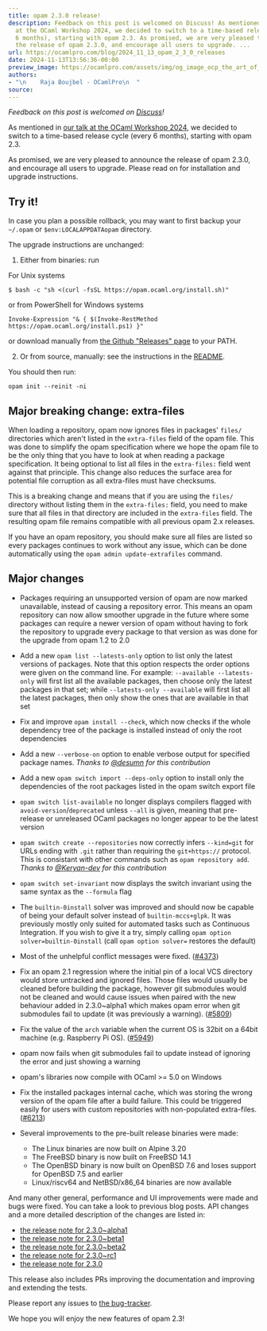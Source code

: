```yaml
---
title: opam 2.3.0 release!
description: Feedback on this post is welcomed on Discuss! As mentioned in our talk
  at the OCaml Workshop 2024, we decided to switch to a time-based release cycle (every
  6 months), starting with opam 2.3. As promised, we are very pleased to announce
  the release of opam 2.3.0, and encourage all users to upgrade. ...
url: https://ocamlpro.com/blog/2024_11_13_opam_2_3_0_releases
date: 2024-11-13T13:56:36-00:00
preview_image: https://ocamlpro.com/assets/img/og_image_ocp_the_art_of_prog.png
authors:
- "\n    Raja Boujbel - OCamlPro\n  "
source:
---
```


<p><em>Feedback on this post is welcomed on <a href="https://discuss.ocaml.org/t/ann-opam-2-3-0-is-out/15609">Discuss</a>!</em></p>
<p>As mentioned in <a href="https://icfp24.sigplan.org/details/ocaml-2024-papers/10/Opam-2-2-and-beyond">our talk at the OCaml Workshop 2024</a>,
we decided to switch to a time-based release cycle (every 6 months), starting with opam 2.3.</p>
<p>As promised, we are very pleased to announce the release of opam 2.3.0, and encourage all users to upgrade. Please read on for installation and upgrade instructions.</p>
<h2>Try it!</h2>
<p>In case you plan a possible rollback, you may want to first backup your
<code>~/.opam</code> or <code>$env:LOCALAPPDATAopam</code> directory.</p>
<p>The upgrade instructions are unchanged:</p>
<ol>
<li>Either from binaries: run
</li>
</ol>
<p>For Unix systems</p>
<pre><code class="language-shell-session">$ bash -c "sh &lt;(curl -fsSL https://opam.ocaml.org/install.sh)"
</code></pre>
<p>or from PowerShell for Windows systems</p>
<pre><code class="language-shell-session">Invoke-Expression "&amp; { $(Invoke-RestMethod https://opam.ocaml.org/install.ps1) }"
</code></pre>
<p>or download manually from <a href="https://github.com/ocaml/opam/releases/tag/2.3.0">the Github "Releases" page</a> to your PATH.</p>
<ol start="2">
<li>Or from source, manually: see the instructions in the <a href="https://github.com/ocaml/opam/tree/2.3.0#compiling-this-repo">README</a>.
</li>
</ol>
<p>You should then run:</p>
<pre><code class="language-shell-session">opam init --reinit -ni
</code></pre>
<h2>Major breaking change: extra-files</h2>
<p>When loading a repository, opam now ignores files in packages' <code>files/</code> directories which aren't listed in the <code>extra-files</code> field of the opam file.
This was done to simplify the opam specification where we hope the opam file to be the only thing that you have to look at when reading a package specification. It being optional to list all files in the <code>extra-files:</code> field went against that principle. This change also reduces the surface area for potential file corruption as all extra-files must have checksums.</p>
<p>This is a breaking change and means that if you are using the <code>files/</code> directory without listing them in the <code>extra-files:</code> field, you need to make sure that all files in that directory are included in the <code>extra-files</code> field.
The resulting opam file remains compatible with all previous opam 2.x releases.</p>
<p>If you have an opam repository, you should make sure all files are listed so every packages continues to work without any issue, which can be done automatically using the <code>opam admin update-extrafiles</code> command.</p>
<h2>Major changes</h2>
<ul>
<li>
<p>Packages requiring an unsupported version of opam are now marked unavailable, instead of causing a repository error. This means an opam repository can now allow smoother upgrade in the future where some packages can require a newer version of opam without having to fork the repository to upgrade every package to that version as was done for the upgrade from opam 1.2 to 2.0</p>
</li>
<li>
<p>Add a new <code>opam list --latests-only</code> option to list only the latest versions of packages. Note that this option respects the order options were given on the command line. For example: <code>--available --latests-only</code> will first list all the available packages, then choose only the latest packages in that set; while <code>--latests-only --available</code> will first list all the latest packages, then only show the ones that are available in that set</p>
</li>
<li>
<p>Fix and improve <code>opam install --check</code>, which now checks if the whole dependency tree of the package is installed instead of only the root dependencies</p>
</li>
<li>
<p>Add a new <code>--verbose-on</code> option to enable verbose output for specified package names. <em>Thanks to <a href="https://github.com/desumn">@desumn</a> for this contribution</em></p>
</li>
<li>
<p>Add a new <code>opam switch import --deps-only</code> option to install only the dependencies of the root packages listed in the opam switch export file</p>
</li>
<li>
<p><code>opam switch list-available</code> no longer displays compilers flagged with <code>avoid-version</code>/<code>deprecated</code> unless <code>--all</code> is given, meaning that pre-release or unreleased OCaml packages no longer appear to be the latest version</p>
</li>
<li>
<p><code>opam switch create --repositories</code> now correctly infers <code>--kind=git</code> for URLs ending with <code>.git</code> rather than requiring the <code>git+https://</code> protocol. This is consistant with other commands such as <code>opam repository add</code>. <em>Thanks to <a href="https://github.com/Keryan-dev">@Keryan-dev</a> for this contribution</em></p>
</li>
<li>
<p><code>opam switch set-invariant</code> now displays the switch invariant using the same syntax as the <code>--formula</code> flag</p>
</li>
<li>
<p>The <code>builtin-0install</code> solver was improved and should now be capable of being your default solver instead of <code>builtin-mccs+glpk</code>. It was previously mostly only suited for automated tasks such as Continuous Integration. If you wish to give it a try, simply calling <code>opam option solver=builtin-0install</code> (call <code>opam option solver=</code> restores the default)</p>
</li>
<li>
<p>Most of the unhelpful conflict messages were fixed. (<a href="https://github.com/ocaml/opam/issues/4373">#4373</a>)</p>
</li>
<li>
<p>Fix an opam 2.1 regression where the initial pin of a local VCS directory would store untracked and ignored files.
Those files would usually be cleaned before building the package, however git submodules would not be cleaned and would cause issues when paired with the new behaviour added in 2.3.0~alpha1 which makes opam error when git submodules fail to update (it was previously a warning). (<a href="https://github.com/ocaml/opam/issues/5809">#5809</a>)</p>
</li>
<li>
<p>Fix the value of the <code>arch</code> variable when the current OS is 32bit on a 64bit machine (e.g. Raspberry Pi OS). (<a href="https://github.com/ocaml/opam/issues/5949">#5949</a>)</p>
</li>
<li>
<p>opam now fails when git submodules fail to update instead of ignoring the error and just showing a warning</p>
</li>
<li>
<p>opam's libraries now compile with OCaml &gt;= 5.0 on Windows</p>
</li>
<li>
<p>Fix the installed packages internal cache, which was storing the wrong version of the opam file after a build failure.
This could be triggered easily for users with custom repositories with non-populated extra-files. (<a href="https://github.com/ocaml/opam/pull/6213">#6213</a>)</p>
</li>
<li>
<p>Several improvements to the pre-built release binaries were made:</p>
<ul>
<li>The Linux binaries are now built on Alpine 3.20
</li>
<li>The FreeBSD binary is now built on FreeBSD 14.1
</li>
<li>The OpenBSD binary is now built on OpenBSD 7.6 and loses support for OpenBSD 7.5 and earlier
</li>
<li>Linux/riscv64 and NetBSD/x86_64 binaries are now available
</li>
</ul>
</li>
</ul>
<p>And many other general, performance and UI improvements were made and bugs were fixed.
You can take a look to previous blog posts.
API changes and a more detailed description of the changes are listed in:</p>
<ul>
<li><a href="https://github.com/ocaml/opam/releases/tag/2.3.0-alpha1">the release note for 2.3.0~alpha1</a>
</li>
<li><a href="https://github.com/ocaml/opam/releases/tag/2.3.0-beta1">the release note for 2.3.0~beta1</a>
</li>
<li><a href="https://github.com/ocaml/opam/releases/tag/2.3.0-beta2">the release note for 2.3.0~beta2</a>
</li>
<li><a href="https://github.com/ocaml/opam/releases/tag/2.3.0-rc1">the release note for 2.3.0~rc1</a>
</li>
<li><a href="https://github.com/ocaml/opam/releases/tag/2.3.0">the release note for 2.3.0</a>
</li>
</ul>
<p>This release also includes PRs improving the documentation and improving
and extending the tests.</p>
<p>Please report any issues to <a href="https://github.com/ocaml/opam/issues">the bug-tracker</a>.</p>
<p>We hope you will enjoy the new features of opam 2.3!</p>

